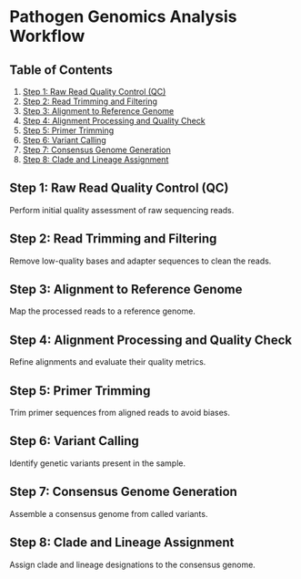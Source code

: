 # Pathogen Genomics Analysis Workflow

## Table of Contents
1. [Step 1: Raw Read Quality Control (QC)](#step-1-raw-read-quality-control-qc)
2. [Step 2: Read Trimming and Filtering](#step-2-read-trimming-and-filtering)
3. [Step 3: Alignment to Reference Genome](#step-3-alignment-to-reference-genome)
4. [Step 4: Alignment Processing and Quality Check](#step-4-alignment-processing-and-quality-check)
5. [Step 5: Primer Trimming](#step-5-primer-trimming)
6. [Step 6: Variant Calling](#step-6-variant-calling)
7. [Step 7: Consensus Genome Generation](#step-7-consensus-genome-generation)
8. [Step 8: Clade and Lineage Assignment](#step-8-clade-and-lineage-assignment)

## Step 1: Raw Read Quality Control (QC)
Perform initial quality assessment of raw sequencing reads.

## Step 2: Read Trimming and Filtering
Remove low-quality bases and adapter sequences to clean the reads.

## Step 3: Alignment to Reference Genome
Map the processed reads to a reference genome.

## Step 4: Alignment Processing and Quality Check
Refine alignments and evaluate their quality metrics.

## Step 5: Primer Trimming
Trim primer sequences from aligned reads to avoid biases.

## Step 6: Variant Calling
Identify genetic variants present in the sample.

## Step 7: Consensus Genome Generation
Assemble a consensus genome from called variants.

## Step 8: Clade and Lineage Assignment
Assign clade and lineage designations to the consensus genome.

